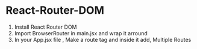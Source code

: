 # React-Router-DOM

  

<ol> <li>Install React Router DOM</li> <li> Import BrowserRouter in main.jsx and wrap it arround <App/></li> <li>In your App.jsx file , Make a route tag and inside it add, Multiple Routes</li> <ol/>
    
